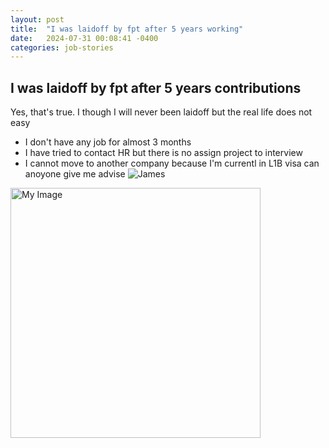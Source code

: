 ```yaml
---
layout: post
title:  "I was laidoff by fpt after 5 years working"
date:   2024-07-31 00:08:41 -0400
categories: job-stories
---
```


## I was laidoff by fpt after 5 years contributions

Yes, that's true. 
I though I will never been laidoff but the real life does not easy
- I don't have any job for almost 3 months
- I have tried to contact HR but there is no assign project to interview
- I cannot move to another company because I'm currentl in L1B visa
can anoyone give me advise
![James](https://drive.google.com/uc?id=1PQaeTvXi_iaAMe6OkzvCqsVZxYoNzXhs)
<img src="[images/my-image.png](https://drive.google.com/uc?id=1PQaeTvXi_iaAMe6OkzvCqsVZxYoNzXhs)" alt="My Image" width="400"/>
